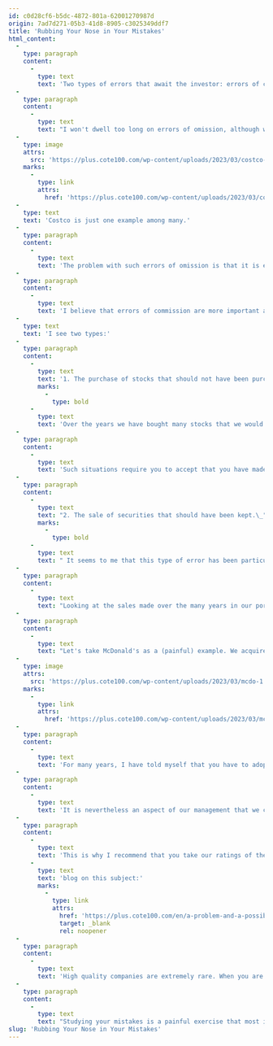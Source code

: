 ```yaml
---
id: c0d28cf6-b5dc-4872-801a-62001270987d
origin: 7ad7d271-05b3-41d8-8905-c3025349ddf7
title: 'Rubbing Your Nose in Your Mistakes'
html_content:
  -
    type: paragraph
    content:
      -
        type: text
        text: 'Two types of errors that await the investor: errors of commission, those that we have committed, and errors of omission, made up of all the decisions that we did not make, but that we should have made.'
  -
    type: paragraph
    content:
      -
        type: text
        text: "I won't dwell too long on errors of omission, although we've no doubt made many of them over the years. I am thinking in particular of our decision not to invest in the Costco stock when it was right in front of our noses. Not only did we know this company well as consumers (between them, my colleagues, Marc and Sébastien, have ten children. Needless to say, they regularly visit the Costco warehouses!), but we also knew it very well as investors. Charlie Munger, whom we have followed closely for many years, has owned shares of the company since its inception and sits on its board of directors. What's more (sorry, Claudine), a colleague at the office strongly recommended that we consider the stock several years ago. However, we remained seated ... and the stock continued to enrich the shareholders of the company:"
  -
    type: image
    attrs:
      src: 'https://plus.cote100.com/wp-content/uploads/2023/03/costco-1.png'
    marks:
      -
        type: link
        attrs:
          href: 'https://plus.cote100.com/wp-content/uploads/2023/03/costco-1.png'
  -
    type: text
    text: 'Costco is just one example among many.'
  -
    type: paragraph
    content:
      -
        type: text
        text: 'The problem with such errors of omission is that it is easy to look back and identify stocks that have had strong market performance. I could tell you about our costly mistakes that Amazon, Microsoft and so many others represent. When you identify such errors, you are a bit like the proverbial “Monday-morning quarterback”.'
  -
    type: paragraph
    content:
      -
        type: text
        text: 'I believe that errors of commission are more important and should be given more attention.'
  -
    type: text
    text: 'I see two types:'
  -
    type: paragraph
    content:
      -
        type: text
        text: '1. The purchase of stocks that should not have been purchased. '
        marks:
          -
            type: bold
      -
        type: text
        text: 'Over the years we have bought many stocks that we would have preferred not to have bought. In a special issue commemorating the 25th anniversary of the COTE 100 Financial Bulletin, in 2013, the study of all the stocks recommended and purchased for the Bulletin’s portfolio revealed this: "Over the past 25 years: on average, of all the stocks recommended and purchased, about 30% gave us excellent returns including a few big winners, 20% were big losers which caused us to lose a lot of money, 25% were stocks which provided modest gains and 25% simply wasted our time.” Obviously, the decisions that we would like to minimize (it is utopian to believe that we could eliminate them) are those that cause us to lose a lot of money. In this category, there are stocks of companies such as Kingsway Financial, Apollo Group, Rocky Mountain Dealership, Big Lots, and Maxar (among others).'
  -
    type: paragraph
    content:
      -
        type: text
        text: 'Such situations require you to accept that you have made a mistake and sell. Overall, I think we were generally able to do it, although it sometimes took us too long to swallow the pill.'
  -
    type: paragraph
    content:
      -
        type: text
        text: "2. The sale of securities that should have been kept.\_"
        marks:
          -
            type: bold
      -
        type: text
        text: " It seems to me that this type of error has been particularly costly for our portfolios over the past many years. Think about it: you own the stock of a company that you consider high quality, and you choose to sell it, perhaps because you think you have made enough money, probably because you consider it too expensive. It's the stock of a company you know intimately and trust for the long term and you sell it because it seems a bit too expensive."
  -
    type: paragraph
    content:
      -
        type: text
        text: "Looking at the sales made over the many years in our portfolios under management, I realize that we have sold some of these high-quality stocks. I am thinking specifically of stocks such as Pool, Factset Data, Moody's, Thomson Reuters, or McDonald's. I’m omitting others."
  -
    type: paragraph
    content:
      -
        type: text
        text: "Let's take McDonald's as a (painful) example. We acquired it in 2009 in our private management portfolios at a price of nearly US$64.00. In late 2015, we made the brilliant decision to sell it for around $116.00. Many people like to remember the saying that “no one ever became poor by taking profits” (apparently attributable to Jesse Lauriston Livermore, an American stock speculator of the early 20th century; curiously, he was also the one who would have said that “money is made by sitting still and not by trading”). We would have been much better off ignoring the first saying and making the second our own, at least as far as our McDonald's stocks are concerned."
  -
    type: image
    attrs:
      src: 'https://plus.cote100.com/wp-content/uploads/2023/03/mcdo-1.png'
    marks:
      -
        type: link
        attrs:
          href: 'https://plus.cote100.com/wp-content/uploads/2023/03/mcdo-1.png'
  -
    type: paragraph
    content:
      -
        type: text
        text: 'For many years, I have told myself that you have to adopt two types of patience in the stock market: you have to be extremely patient with the stocks of high-quality companies that you own, while you have to be particularly impatient with stocks of lesser quality. By writing it repeatedly, maybe I will one day be able to adopt such a behaviour! Seriously, I believe we have improved this aspect of our management a lot over the years – we now own many high-quality stocks that we acquired many years ago (Visa in 2011, Berkshire Hathaway in 2013, CGI in 2003, Alimentation Couche-Tard in 2003, among others).'
  -
    type: paragraph
    content:
      -
        type: text
        text: 'It is nevertheless an aspect of our management that we could still improve, and which would surely improve our performance in the future. And yours.'
  -
    type: paragraph
    content:
      -
        type: text
        text: 'This is why I recommend that you take our ratings of the stocks in the COTE 100 Financial Bulletin portfolio with a large grain of salt. First, any valuation is an approximate exercise, not a precise one. Second, we price our stocks based on expected earnings over the next 12 months. Our valuation therefore covers 12 months. So, a stock may appear well valued, or even overpriced, over a short-term horizon, but remain very attractive over a five-year horizon. I recently wrote a '
      -
        type: text
        text: 'blog on this subject:'
        marks:
          -
            type: link
            attrs:
              href: 'https://plus.cote100.com/en/a-problem-and-a-possible-solution/'
              target: _blank
              rel: noopener
  -
    type: paragraph
    content:
      -
        type: text
        text: 'High quality companies are extremely rare. When you are lucky enough to have acquired one at a good price, you have to keep it as long as possible. This is the only way to get those famous “10-baggers” (or “100-baggers”), the dream of every investor.'
  -
    type: paragraph
    content:
      -
        type: text
        text: "Studying your mistakes is a painful exercise that most investors avoid doing. But it's the best way I know to improve."
slug: 'Rubbing Your Nose in Your Mistakes'
---
```

